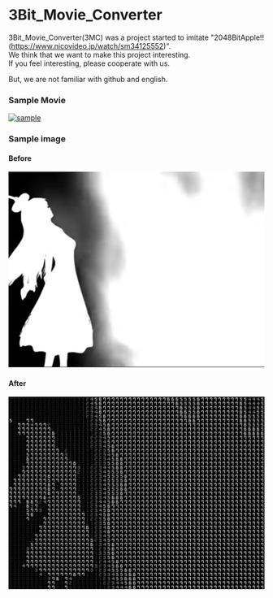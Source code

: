 # 3Bit_Movie_Converter

3Bit_Movie_Converter(3MC) was a project started to imitate "2048BitApple!!(https://www.nicovideo.jp/watch/sm34125552)".  
We think that we want to make this project interesting.  
If you feel interesting, please cooperate with us.  

  
But, we are not familiar with github and english.  


### Sample Movie
[![sample](http://img.youtube.com/vi/W-WTlkSAlj4/0.jpg)](http://www.youtube.com/watch?v=W-WTlkSAlj4) 


### Sample image
#### Before
![Before](https://github.com/Cyberdog90/3Bit_Movie_Converter/blob/image/image/RM002.png)  
#### After
![After](https://github.com/Cyberdog90/3Bit_Movie_Converter/blob/image/image/RM001.png)  

